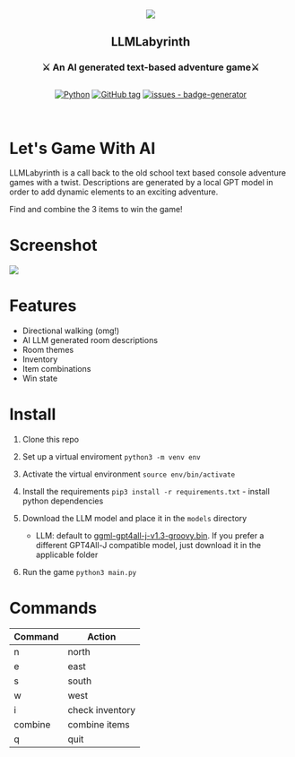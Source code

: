 <br/>

<div align="center" style="margin: 30px;">
	<img src="https://raw.githubusercontent.com/ronaldstoner/LLMLabyrinth/master/img/logo.png" align="center" /> 
	<br />
	<h2>LLMLabyrinth</h2>
	<h3>⚔️ An AI generated text-based adventure game⚔️</h3>
</div>

<div align="center">

[![Python](https://img.shields.io/badge/python-3670A0?style=for-the-badge&logo=python&logoColor=ffdd54)](https://www.python.org/)
[![GitHub tag](https://img.shields.io/github/tag/ronaldstoner/LLMLabyrinth?include_prereleases=&sort=semver)](https://github.com/ronaldstoner/LLMLabyrinth/releases/) [![issues - badge-generator](https://img.shields.io/github/issues/ronaldstoner/LLMLabyrinth)](https://github.com/ronaldstoner/LLMLabyrinth)

</div>

<br/>

# Let's Game With AI
LLMLabyrinth is a call back to the old school text based console adventure games with a twist. Descriptions are generated by a local GPT model in order to add dynamic elements to an exciting adventure. 

Find and combine the 3 items to win the game!

# Screenshot
<img src="https://raw.githubusercontent.com/ronaldstoner/LLMLabyrinth/master/img/game.png" align="center" /> 

# Features
- Directional walking (omg!)
- AI LLM generated room descriptions
- Room themes
- Inventory
- Item combinations
- Win state
 	
# Install

1. Clone this repo
2. Set up a virtual enviroment
	`python3 -m venv env`
3. Activate the virtual environment
	`source env/bin/activate`
4. Install the requirements
	`pip3 install -r requirements.txt` - install python dependencies
5.  Download the LLM model and place it in the `models` directory
	- LLM: default to [ggml-gpt4all-j-v1.3-groovy.bin](https://gpt4all.io/models/ggml-gpt4all-j-v1.3-groovy.bin). If you prefer a different GPT4All-J compatible model, just download it in the applicable folder

6. Run the game
	`python3 main.py`

# Commands
| Command | Action |
|--|--|
| n | north |
| e | east |
| s | south |
| w | west |
| i | check inventory |
| combine | combine items |
| q | quit |
